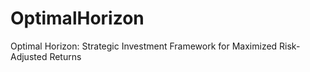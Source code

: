 # OptimalHorizon
Optimal Horizon: Strategic Investment Framework for Maximized Risk-Adjusted Returns
